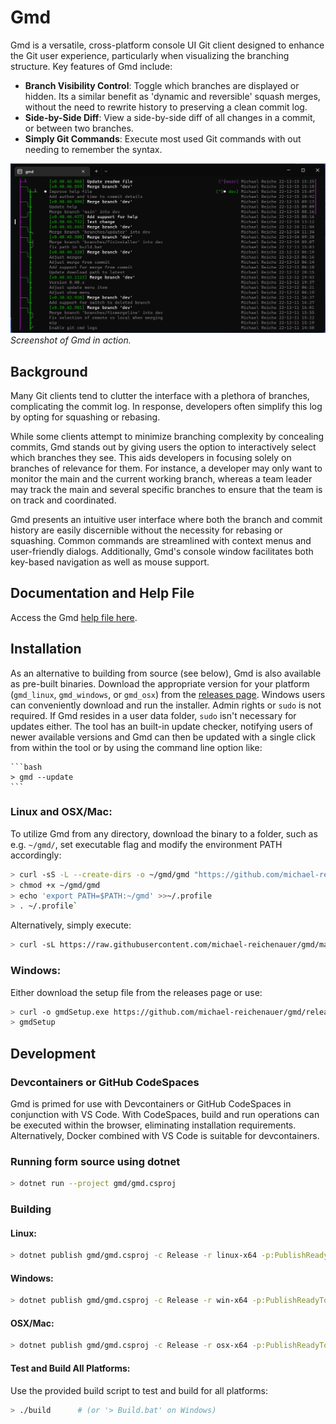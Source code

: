 # Gmd

Gmd is a versatile, cross-platform console UI Git client designed to enhance the Git user experience, particularly when visualizing the branching structure. Key features of Gmd include:

- **Branch Visibility Control**: Toggle which branches are displayed or hidden. Its a similar benefit as 'dynamic and reversible' squash merges, without the need to rewrite history to preserving a clean commit log.
- **Side-by-Side Diff**: View a side-by-side diff of all changes in a commit, or between two branches.
- **Simply Git Commands**: Execute most used Git commands with out needing to remember the syntax.


![Gmd Animation](gmd/doc/Animation.gif)
*Screenshot of Gmd in action.*


## Background

Many Git clients tend to clutter the interface with a plethora of branches, complicating the commit log. In response, developers often simplify this log by opting for squashing or rebasing. 

While some clients attempt to minimize branching complexity by concealing commits, Gmd stands out by giving users the option to interactively select which branches they see. This aids developers in focusing solely on branches of relevance for them. For instance, a developer may only want to monitor the main and the current working branch, whereas a team leader may track the main and several specific branches to ensure that the team is on track and coordinated.

Gmd presents an intuitive user interface where both the branch and commit history are easily discernible without the necessity for rebasing or squashing. Common commands are streamlined with context menus and user-friendly dialogs. Additionally, Gmd's console window facilitates both key-based navigation as well as mouse support.

## Documentation and Help File

Access the Gmd [help file here](https://github.com/michael-reichenauer/gmd/blob/main/gmd/doc/help.md).

## Installation
As an alternative to building from source (see below), Gmd is also available as pre-built binaries. 
Download the appropriate version for your platform (`gmd_linux`, `gmd_windows`, or `gmd_osx`) from the [releases page](https://github.com/michael-reichenauer/gmd/releases).  Windows users can conveniently download and run the installer. Admin rights or `sudo` is not required. If Gmd resides in a user data folder, `sudo` isn't necessary for updates either. The tool has an built-in update checker, notifying users of newer available versions and Gmd can then be updated with a single click from within the tool or by using the command line option like:

    ```bash
    > gmd --update
    ```

### Linux and OSX/Mac:

To utilize Gmd from any directory, download the binary to a folder, such as e.g. `~/gmd/`, set executable flag and modify the environment PATH accordingly:

```bash
> curl -sS -L --create-dirs -o ~/gmd/gmd "https://github.com/michael-reichenauer/gmd/releases/latest/download/gmd_linux"
> chmod +x ~/gmd/gmd
> echo 'export PATH=$PATH:~/gmd' >>~/.profile
> . ~/.profile`
```

Alternatively, simply execute:
```bash
> curl -sL https://raw.githubusercontent.com/michael-reichenauer/gmd/main/install.sh | bash
```

### Windows:
Either download the setup file from the releases page or use:

```bash
> curl -o gmdSetup.exe https://github.com/michael-reichenauer/gmd/releases/latest/download/gmdSetup.exe
> gmdSetup
```


## Development 
### Devcontainers or GitHub CodeSpaces
Gmd is primed for use with Devcontainers or GitHub CodeSpaces in conjunction with VS Code. With CodeSpaces, build and run operations can be executed within the browser, eliminating installation requirements. Alternatively, Docker combined with VS Code is suitable for devcontainers.

### Running form source using dotnet
```bash
> dotnet run --project gmd/gmd.csproj
```

### Building

#### Linux:
```bash
> dotnet publish gmd/gmd.csproj -c Release -r linux-x64 -p:PublishReadyToRun=true --self-contained true -p:PublishSingleFile=true
```
#### Windows:
```bash
> dotnet publish gmd/gmd.csproj -c Release -r win-x64 -p:PublishReadyToRun=true --self-contained true -p:PublishSingleFile=true
```
#### OSX/Mac:
```bash
> dotnet publish gmd/gmd.csproj -c Release -r osx-x64 -p:PublishReadyToRun=true --self-contained true -p:PublishSingleFile=true
```

#### Test and Build All Platforms:
Use the provided build script to test and build for all platforms:

```bash
> ./build      # (or '> Build.bat' on Windows)
```